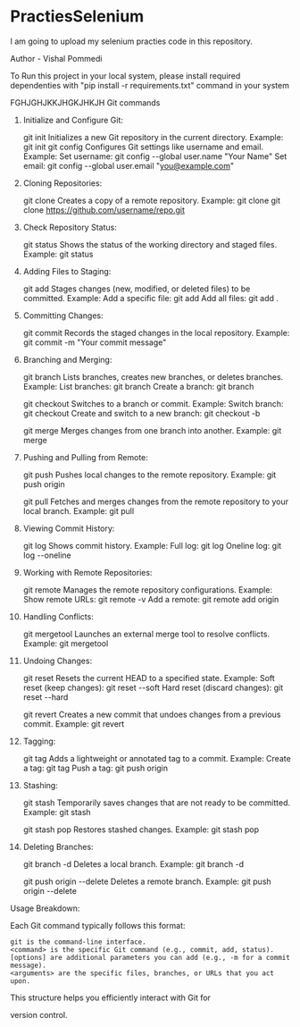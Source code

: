 # PractiesSelenium
I am going to upload my selenium practies code in this repository.

Author - Vishal Pommedi

To Run this project in your local system, please install required dependenties with "pip install -r requirements.txt" command in your system

FGHJGHJKKJHGKJHKJH
Git commands

1. Initialize and Configure Git:

    git init
        Initializes a new Git repository in the current directory.
        Example: git init
    git config
        Configures Git settings like username and email.
        Example:
            Set username: git config --global user.name "Your Name"
            Set email: git config --global user.email "you@example.com"

2. Cloning Repositories:

    git clone
        Creates a copy of a remote repository.
        Example:
        git clone <repository-url>
            git clone https://github.com/username/repo.git

3. Check Repository Status:

    git status
        Shows the status of the working directory and staged files.
        Example: git status

4. Adding Files to Staging:

    git add
        Stages changes (new, modified, or deleted files) to be committed.
        Example:
            Add a specific file: git add <filename>
            Add all files: git add .

5. Committing Changes:

    git commit
        Records the staged changes in the local repository.
        Example:
        git commit -m "Your commit message"

6. Branching and Merging:

    git branch
        Lists branches, creates new branches, or deletes branches.
        Example:
            List branches: git branch
            Create a branch: git branch <branch-name>

    git checkout
        Switches to a branch or commit.
        Example:
            Switch branch: git checkout <branch-name>
            Create and switch to a new branch: git checkout -b <branch-name>

    git merge
        Merges changes from one branch into another.
        Example:
        git merge <branch>

7. Pushing and Pulling from Remote:

    git push
        Pushes local changes to the remote repository.
        Example:
        git push origin <branch-name>

    git pull
        Fetches and merges changes from the remote repository to your local branch.
        Example:
        git pull

8. Viewing Commit History:

    git log
        Shows commit history.
        Example:
            Full log: git log
            Oneline log: git log --oneline

9. Working with Remote Repositories:

    git remote
        Manages the remote repository configurations.
        Example:
            Show remote URLs: git remote -v
            Add a remote: git remote add origin <url>

10. Handling Conflicts:

    git mergetool
        Launches an external merge tool to resolve conflicts.
        Example: git mergetool

11. Undoing Changes:

    git reset
        Resets the current HEAD to a specified state.
        Example:
            Soft reset (keep changes): git reset --soft <commit>
            Hard reset (discard changes): git reset --hard <commit>

    git revert
        Creates a new commit that undoes changes from a previous commit.
        Example: git revert <commit>

12. Tagging:

    git tag
        Adds a lightweight or annotated tag to a commit.
        Example:
            Create a tag: git tag <tag-name>
            Push a tag: git push origin <tag-name>

13. Stashing:

    git stash
        Temporarily saves changes that are not ready to be committed.
        Example:
        git stash

    git stash pop
        Restores stashed changes.
        Example:
        git stash pop

14. Deleting Branches:

    git branch -d
        Deletes a local branch.
        Example:
        git branch -d <branch-name>

    git push origin --delete <branch>
        Deletes a remote branch.
        Example:
        git push origin --delete <branch-name>

Usage Breakdown:

Each Git command typically follows this format:

    git is the command-line interface.
    <command> is the specific Git command (e.g., commit, add, status).
    [options] are additional parameters you can add (e.g., -m for a commit message).
    <arguments> are the specific files, branches, or URLs that you act upon.

This structure helps you efficiently interact with Git for

version control.